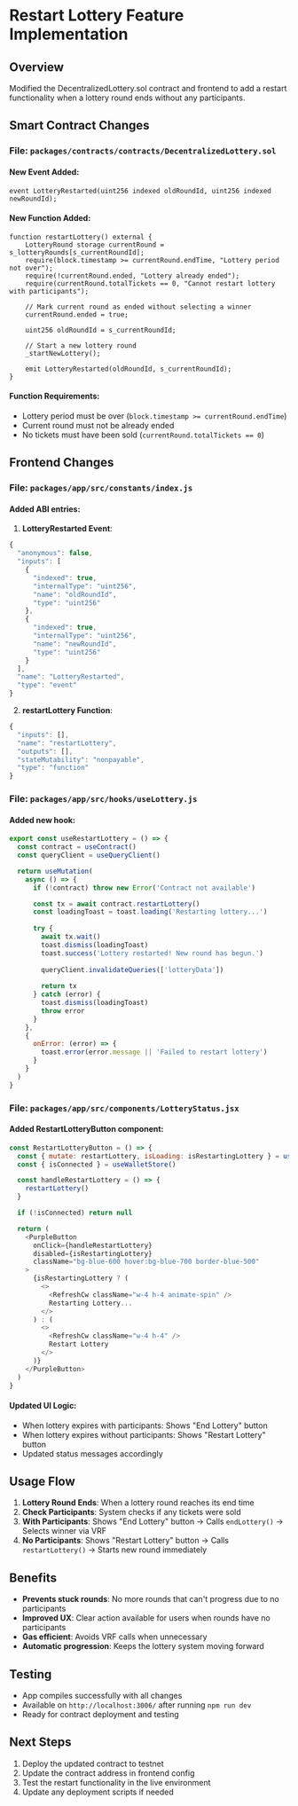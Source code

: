 # Restart Lottery Feature Implementation

## Overview
Modified the DecentralizedLottery.sol contract and frontend to add a restart functionality when a lottery round ends without any participants.

## Smart Contract Changes

### File: `packages/contracts/contracts/DecentralizedLottery.sol`

#### New Event Added:
```solidity
event LotteryRestarted(uint256 indexed oldRoundId, uint256 indexed newRoundId);
```

#### New Function Added:
```solidity
function restartLottery() external {
    LotteryRound storage currentRound = s_lotteryRounds[s_currentRoundId];
    require(block.timestamp >= currentRound.endTime, "Lottery period not over");
    require(!currentRound.ended, "Lottery already ended");
    require(currentRound.totalTickets == 0, "Cannot restart lottery with participants");

    // Mark current round as ended without selecting a winner
    currentRound.ended = true;
    
    uint256 oldRoundId = s_currentRoundId;
    
    // Start a new lottery round
    _startNewLottery();
    
    emit LotteryRestarted(oldRoundId, s_currentRoundId);
}
```

#### Function Requirements:
- Lottery period must be over (`block.timestamp >= currentRound.endTime`)
- Current round must not be already ended
- No tickets must have been sold (`currentRound.totalTickets == 0`)

## Frontend Changes

### File: `packages/app/src/constants/index.js`

#### Added ABI entries:
1. **LotteryRestarted Event**:
```javascript
{
  "anonymous": false,
  "inputs": [
    {
      "indexed": true,
      "internalType": "uint256",
      "name": "oldRoundId",
      "type": "uint256"
    },
    {
      "indexed": true,
      "internalType": "uint256", 
      "name": "newRoundId",
      "type": "uint256"
    }
  ],
  "name": "LotteryRestarted",
  "type": "event"
}
```

2. **restartLottery Function**:
```javascript
{
  "inputs": [],
  "name": "restartLottery", 
  "outputs": [],
  "stateMutability": "nonpayable",
  "type": "function"
}
```

### File: `packages/app/src/hooks/useLottery.js`

#### Added new hook:
```javascript
export const useRestartLottery = () => {
  const contract = useContract()
  const queryClient = useQueryClient()

  return useMutation(
    async () => {
      if (!contract) throw new Error('Contract not available')

      const tx = await contract.restartLottery()
      const loadingToast = toast.loading('Restarting lottery...')
      
      try {
        await tx.wait()
        toast.dismiss(loadingToast)
        toast.success('Lottery restarted! New round has begun.')
        
        queryClient.invalidateQueries(['lotteryData'])
        
        return tx
      } catch (error) {
        toast.dismiss(loadingToast)
        throw error
      }
    },
    {
      onError: (error) => {
        toast.error(error.message || 'Failed to restart lottery')
      }
    }
  )
}
```

### File: `packages/app/src/components/LotteryStatus.jsx`

#### Added RestartLotteryButton component:
```javascript
const RestartLotteryButton = () => {
  const { mutate: restartLottery, isLoading: isRestartingLottery } = useRestartLottery()
  const { isConnected } = useWalletStore()

  const handleRestartLottery = () => {
    restartLottery()
  }

  if (!isConnected) return null

  return (
    <PurpleButton
      onClick={handleRestartLottery}
      disabled={isRestartingLottery}
      className="bg-blue-600 hover:bg-blue-700 border-blue-500"
    >
      {isRestartingLottery ? (
        <>
          <RefreshCw className="w-4 h-4 animate-spin" />
          Restarting Lottery...
        </>
      ) : (
        <>
          <RefreshCw className="w-4 h-4" />
          Restart Lottery
        </>
      )}
    </PurpleButton>
  )
}
```

#### Updated UI Logic:
- When lottery expires with participants: Shows "End Lottery" button
- When lottery expires without participants: Shows "Restart Lottery" button
- Updated status messages accordingly

## Usage Flow

1. **Lottery Round Ends**: When a lottery round reaches its end time
2. **Check Participants**: System checks if any tickets were sold
3. **With Participants**: Shows "End Lottery" button → Calls `endLottery()` → Selects winner via VRF
4. **No Participants**: Shows "Restart Lottery" button → Calls `restartLottery()` → Starts new round immediately

## Benefits

- **Prevents stuck rounds**: No more rounds that can't progress due to no participants
- **Improved UX**: Clear action available for users when rounds have no participants
- **Gas efficient**: Avoids VRF calls when unnecessary
- **Automatic progression**: Keeps the lottery system moving forward

## Testing

- App compiles successfully with all changes
- Available on `http://localhost:3006/` after running `npm run dev`
- Ready for contract deployment and testing

## Next Steps

1. Deploy the updated contract to testnet
2. Update the contract address in frontend config
3. Test the restart functionality in the live environment
4. Update any deployment scripts if needed